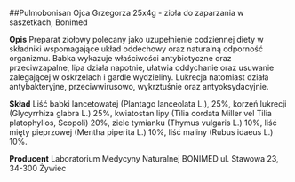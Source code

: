 ##Pulmobonisan Ojca Grzegorza 25x4g - zioła do zaparzania w saszetkach, Bonimed

**Opis** Preparat ziołowy polecany jako uzupełnienie codziennej diety
w składniki wspomagające układ oddechowy oraz naturalną odporność organizmu. Babka wykazuje właściwości antybiotyczne oraz przeciwzapalne, lipa działa napotnie, ułatwia oddychanie oraz usuwanie zalegającej w oskrzelach i gardle wydzieliny. Lukrecja natomiast działa antybakteryjne, przeciwwirusowo, wykrztuśnie oraz antyoksydacyjnie.

**Skład** Liść babki lancetowatej (Plantago lanceolata L.), 25%, korzeń lukrecji (Glycyrrhiza glabra L.) 25%, kwiatostan lipy (Tilia cordata Miller vel Tilia platophyllos, Scopoli) 20%, ziele tymianku (Thymus vulgaris L.) 10%, liść mięty pieprzowej (Mentha piperita L.) 10%, liść maliny (Rubus idaeus L.) 10%.

**Producent** Laboratorium Medycyny Naturalnej BONIMED
ul. Stawowa 23, 34-300 Żywiec